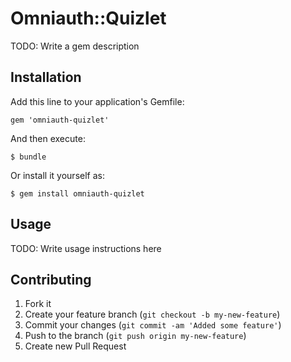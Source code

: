 # Omniauth::Quizlet

TODO: Write a gem description

## Installation

Add this line to your application's Gemfile:

    gem 'omniauth-quizlet'

And then execute:

    $ bundle

Or install it yourself as:

    $ gem install omniauth-quizlet

## Usage

TODO: Write usage instructions here

## Contributing

1. Fork it
2. Create your feature branch (`git checkout -b my-new-feature`)
3. Commit your changes (`git commit -am 'Added some feature'`)
4. Push to the branch (`git push origin my-new-feature`)
5. Create new Pull Request
